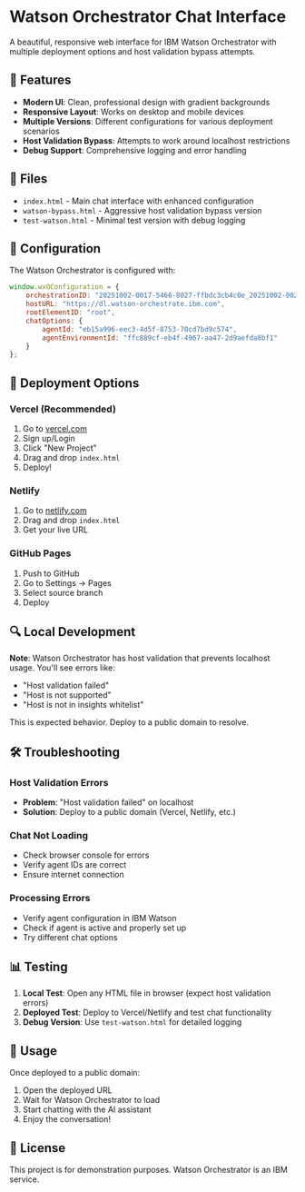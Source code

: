 # Watson Orchestrator Chat Interface

A beautiful, responsive web interface for IBM Watson Orchestrator with multiple deployment options and host validation bypass attempts.

## 🚀 Features

- **Modern UI**: Clean, professional design with gradient backgrounds
- **Responsive Layout**: Works on desktop and mobile devices
- **Multiple Versions**: Different configurations for various deployment scenarios
- **Host Validation Bypass**: Attempts to work around localhost restrictions
- **Debug Support**: Comprehensive logging and error handling

## 📁 Files

- `index.html` - Main chat interface with enhanced configuration
- `watson-bypass.html` - Aggressive host validation bypass version
- `test-watson.html` - Minimal test version with debug logging

## 🔧 Configuration

The Watson Orchestrator is configured with:

```javascript
window.wxOConfiguration = {
    orchestrationID: "20251002-0017-5466-8027-ffbdc3cb4c0e_20251002-0020-1670-60f1-755f8bce5ba9",
    hostURL: "https://dl.watson-orchestrate.ibm.com",
    rootElementID: "root",
    chatOptions: {
        agentId: "eb15a996-eec3-4d5f-8753-70cd7bd9c574", 
        agentEnvironmentId: "ffc889cf-eb4f-4967-aa47-2d9aefda8bf1"
    }
};
```

## 🚀 Deployment Options

### Vercel (Recommended)
1. Go to [vercel.com](https://vercel.com)
2. Sign up/Login
3. Click "New Project"
4. Drag and drop `index.html`
5. Deploy!

### Netlify
1. Go to [netlify.com](https://netlify.com)
2. Drag and drop `index.html`
3. Get your live URL

### GitHub Pages
1. Push to GitHub
2. Go to Settings → Pages
3. Select source branch
4. Deploy

## 🔍 Local Development

**Note**: Watson Orchestrator has host validation that prevents localhost usage. You'll see errors like:
- "Host validation failed"
- "Host is not supported"
- "Host is not in insights whitelist"

This is expected behavior. Deploy to a public domain to resolve.

## 🛠️ Troubleshooting

### Host Validation Errors
- **Problem**: "Host validation failed" on localhost
- **Solution**: Deploy to a public domain (Vercel, Netlify, etc.)

### Chat Not Loading
- Check browser console for errors
- Verify agent IDs are correct
- Ensure internet connection

### Processing Errors
- Verify agent configuration in IBM Watson
- Check if agent is active and properly set up
- Try different chat options

## 📊 Testing

1. **Local Test**: Open any HTML file in browser (expect host validation errors)
2. **Deployed Test**: Deploy to Vercel/Netlify and test chat functionality
3. **Debug Version**: Use `test-watson.html` for detailed logging

## 🎯 Usage

Once deployed to a public domain:
1. Open the deployed URL
2. Wait for Watson Orchestrator to load
3. Start chatting with the AI assistant
4. Enjoy the conversation!

## 📝 License

This project is for demonstration purposes. Watson Orchestrator is an IBM service.
